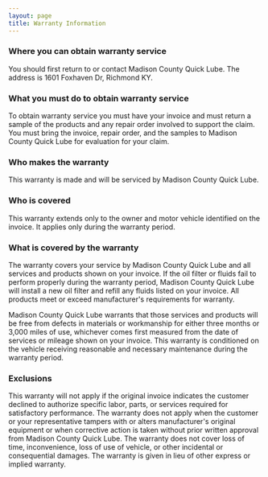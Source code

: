 ```yaml
---
layout: page
title: Warranty Information
---
```


<h3>Where you can obtain warranty service</h3>

You should first return to or contact Madison County Quick Lube. The address is
1601 Foxhaven Dr, Richmond KY.

<h3>What you must do to obtain warranty service</h3>

To obtain warranty service you must have your invoice and must return a sample
of the products and any repair order involved to support the claim. You must
bring the invoice, repair order, and the samples to Madison County Quick Lube
for evaluation for your claim.

<h3>Who makes the warranty</h3>

This warranty is made and will be serviced by Madison County Quick Lube.

<h3>Who is covered</h3>

This warranty extends only to the owner and motor vehicle identified on the
invoice. It applies only during the warranty period.

<h3>What is covered by the warranty</h3>

The warranty covers your service by Madison County Quick Lube and all services
and products shown on your invoice. If the oil filter or fluids fail to perform
properly during the warranty period, Madison County Quick Lube will install a
new oil filter and refill any fluids listed on your invoice. All products meet
or exceed manufacturer's requirements for warranty.

Madison County Quick Lube warrants that those services and products will be free
from defects in materials or workmanship for either three months or 3,000 miles
of use, whichever comes first measured from the date of services or mileage
shown on your invoice. This warranty is conditioned on the vehicle receiving
reasonable and necessary maintenance during the warranty period.

<h3>Exclusions</h3>

This warranty will not apply if the original invoice indicates the customer
declined to authorize specific labor, parts, or services required for
satisfactory performance. The warranty does not apply when the customer or your
representative tampers with or alters manufacturer's original equipment or when
corrective action is taken without prior written approval from Madison County
Quick Lube. The warranty does not cover loss of time, inconvenience, loss of
use of vehicle, or other incidental or consequential damages. The warranty is
given in lieu of other express or implied warranty.
